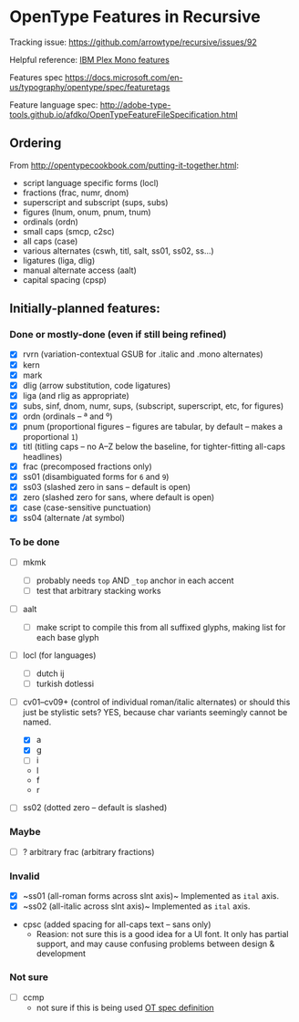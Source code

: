 # OpenType Features in Recursive

Tracking issue: https://github.com/arrowtype/recursive/issues/92

Helpful reference: [IBM Plex Mono features](https://github.com/IBM/plex/blob/f51d07200ae54caed11da4de140142ed61af1be3/IBM-Plex-Mono/sources/masters/IBM%20Plex%20Mono-Thin.ufo/features.fea)

Features spec https://docs.microsoft.com/en-us/typography/opentype/spec/featuretags

Feature language spec: http://adobe-type-tools.github.io/afdko/OpenTypeFeatureFileSpecification.html

## Ordering

From http://opentypecookbook.com/putting-it-together.html:

- script language specific forms (locl)
- fractions (frac, numr, dnom)
- superscript and subscript (sups, subs)
- figures (lnum, onum, pnum, tnum)
- ordinals (ordn)
- small caps (smcp, c2sc)
- all caps (case)
- various alternates (cswh, titl, salt, ss01, ss02, ss...)
- ligatures (liga, dlig)
- manual alternate access (aalt)
- capital spacing (cpsp)

## Initially-planned features:

### Done or mostly-done (even if still being refined)
- [x] rvrn (variation-contextual GSUB for .italic and .mono alternates)
- [x] kern
- [x] mark
- [x] dlig (arrow substitution, code ligatures)
- [x] liga (and rlig as appropriate)
- [x] subs, sinf, dnom, numr, sups, (subscript, superscript, etc, for figures)
- [x] ordn (ordinals – ª and º)
- [x] pnum (proportional figures – figures are tabular, by default – makes a proportional `1`)
- [x] titl (titling caps – no A–Z below the baseline, for tighter-fitting all-caps headlines)
- [x] frac (precomposed fractions only)
- [x] ss01 (disambiguated forms for `6` and `9`)
- [x] ss03 (slashed zero in sans – default is open)
- [x] zero (slashed zero for sans, where default is open)
- [x] case (case-sensitive punctuation)
- [x] ss04 (alternate /at symbol)

### To be done
- [ ] mkmk
  - [ ] probably needs `top` AND `_top` anchor in each accent
  - [ ] test that arbitrary stacking works
- [ ] aalt 
  - [ ] make script to compile this from all suffixed glyphs, making list for each base glyph
- [ ] locl (for languages)
  - [ ] dutch ij
  - [ ] turkish dotlessi

- [ ] cv01–cv09+ (control of individual roman/italic alternates) or should this just be stylistic sets? YES, because char variants seemingly cannot be named.
  - [x] a
  - [x] g
  - [ ] i
  - l
  - f
  - r

- [ ] ss02 (dotted zero – default is slashed)

### Maybe

- [ ] ? arbitrary frac (arbitrary fractions)


### Invalid
- [x] ~ss01 (all-roman forms across slnt axis)~ Implemented as `ital` axis.
- [x] ~ss02 (all-italic across slnt axis)~ Implemented as `ital` axis.
- cpsc (added spacing for all-caps text – sans only)
  - Reasion: not sure this is a good idea for a UI font. It only has partial support, and may cause confusing problems between design & development

### Not sure
- [ ] ccmp
  - not sure if this is being used [OT spec definition](https://docs.microsoft.com/en-us/typography/opentype/spec/features_ae#ccmp)

